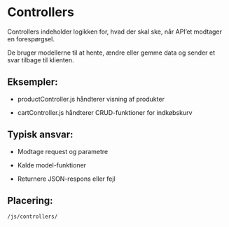 # Controllers

Controllers indeholder logikken for, hvad der skal ske, når API’et modtager en forespørgsel.

De bruger modellerne til at hente, ændre eller gemme data og sender et svar tilbage til klienten.

## Eksempler:

* productController.js håndterer visning af produkter

* cartController.js håndterer CRUD-funktioner for indkøbskurv

## Typisk ansvar:

* Modtage request og parametre

* Kalde model-funktioner

* Returnere JSON-respons eller fejl

## Placering:
```
/js/controllers/
```